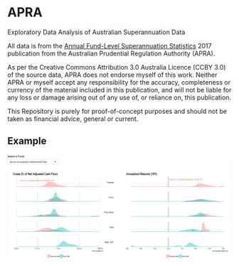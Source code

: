 # APRA
Exploratory Data Analysis of Australian Superannuation Data

All data is from the [Annual Fund-Level Superannuation Statistics](http://www.apra.gov.au/Super/Publications/Pages/superannuation-fund-level-publications.aspx) 2017 publication from the Australian Prudential Regulation Authority (APRA).

As per the Creative Commons Attribution 3.0 Australia Licence (CCBY 3.0) of the source data, APRA does not endorse myself of this work. Neither APRA or myself accept any responsibility for the accuracy, completeness or currency of the material included in this publication, and will not be liable for any loss or damage arising out of any use of, or reliance on, this publication.	

This Repository is purely for proof-of-concept purposes and should not be taken as financial advice, general or current.

## Example
![alt text](https://github.com/MMerryweather/APRA/blob/master/img/Screenshot.PNG "Example")

